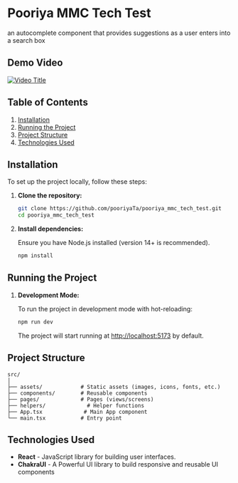 # Pooriya MMC Tech Test

an autocomplete component that provides
suggestions as a user enters into a search box

## Demo Video

[![Video Title](https://app.screencastify.com/v3/watch/sUTF1dhrfOzSBdcBpbed)](https://app.screencastify.com/v3/watch/sUTF1dhrfOzSBdcBpbed)

## Table of Contents

1. [Installation](#installation)
2. [Running the Project](#running-the-project)
3. [Project Structure](#project-structure)
4. [Technologies Used](#technologies-used)

## Installation

To set up the project locally, follow these steps:

1. **Clone the repository:**

   ```bash
   git clone https://github.com/pooriyaTa/pooriya_mmc_tech_test.git
   cd pooriya_mmc_tech_test
   ```

2. **Install dependencies:**

   Ensure you have Node.js installed (version 14+ is recommended).

   ```bash
   npm install
   ```

## Running the Project

1. **Development Mode:**

   To run the project in development mode with hot-reloading:

   ```bash
   npm run dev
   ```

   The project will start running at [http://localhost:5173](http://localhost:5173) by default.

## Project Structure

```
src/
│
├── assets/            # Static assets (images, icons, fonts, etc.)
├── components/        # Reusable components
├── pages/             # Pages (views/screens)
├── helpers/             # Helper functions
├── App.tsx             # Main App component
└── main.tsx           # Entry point
```

## Technologies Used

- **React** - JavaScript library for building user interfaces.
- **ChakraUI** - A Powerful UI library to build responsive and reusable UI components
